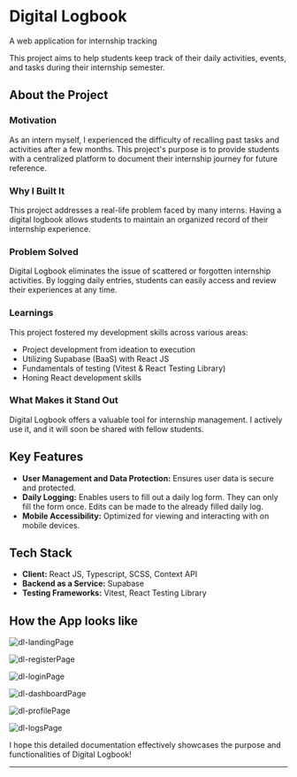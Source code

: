 # Digital Logbook
A web application for internship tracking

This project aims to help students keep track of their daily activities, events, and tasks during their internship semester.

## About the Project

### Motivation
As an intern myself, I experienced the difficulty of recalling past tasks and activities after a few months. This project's purpose is to provide students with a centralized platform to document their internship journey for future reference.

### Why I Built It
This project addresses a real-life problem faced by many interns. Having a digital logbook allows students to maintain an organized record of their internship experience.

### Problem Solved
Digital Logbook eliminates the issue of scattered or forgotten internship activities. By logging daily entries, students can easily access and review their experiences at any time.

### Learnings
This project fostered my development skills across various areas:

- Project development from ideation to execution
- Utilizing Supabase (BaaS) with React JS
- Fundamentals of testing (Vitest & React Testing Library)
- Honing React development skills

### What Makes it Stand Out
Digital Logbook offers a valuable tool for internship management. I actively use it, and it will soon be shared with fellow students.

## Key Features
- **User Management and Data Protection:** Ensures user data is secure and protected.
- **Daily Logging:** Enables users to fill out a daily log form. They can only fill the form once. Edits can be made to the already filled daily log.
- **Mobile Accessibility:** Optimized for viewing and interacting with on mobile devices.

## Tech Stack
- **Client:** React JS, Typescript, SCSS, Context API
- **Backend as a Service:** Supabase
- **Testing Frameworks:** Vitest, React Testing Library
 
## How the App looks like
![dl-landingPage](https://github.com/user-attachments/assets/b31762a2-f622-47c3-8903-1a2100303fd2)

![dl-registerPage](https://github.com/user-attachments/assets/92c989b3-ee7e-4eb4-8e6d-f0805276e80f)

![dl-loginPage](https://github.com/user-attachments/assets/cc9e6abd-2d56-4f5c-ba63-2a22c77c2496)

![dl-dashboardPage](https://github.com/user-attachments/assets/1d9436ac-f984-4376-88ef-69d4b474362e)

![dl-profilePage](https://github.com/user-attachments/assets/1ce3e29f-3315-4342-bcac-63d58304cad5)

![dl-logsPage](https://github.com/user-attachments/assets/75da2740-a2cc-41df-9b9f-91f70c9ebb59)


I hope this detailed documentation effectively showcases the purpose and functionalities of Digital Logbook!
****
